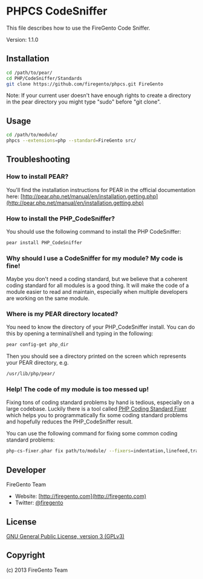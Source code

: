 PHPCS CodeSniffer
=================

This file describes how to use the FireGento Code Sniffer.

Version: 1.1.0

Installation
------------

```bash
cd /path/to/pear/
cd PHP/CodeSniffer/Standards
git clone https://github.com/firegento/phpcs.git FireGento
```

Note: If your current user doesn't have enough rights to create a directory in the pear directory you might type "sudo" before "git clone".

Usage
-----

```bash
cd /path/to/module/
phpcs --extensions=php --standard=FireGento src/
```


Troubleshooting
---------------

### How to install PEAR?
You'll find the installation instructions for PEAR in the official documentation here: [http://pear.php.net/manual/en/installation.getting.php](http://pear.php.net/manual/en/installation.getting.php)

### How to install the PHP_CodeSniffer?
You should use the following command to install the PHP CodeSniffer:

```bash
pear install PHP_CodeSniffer
```

### Why should I use a CodeSniffer for my module? My code is fine!
Maybe you don't need a coding standard, but we believe that a coherent coding standard for all modules is a good thing.
It will make the code of a module easier to read and maintain, especially when multiple developers are working on the same module.

### Where is my PEAR directory located?
You need to know the directory of your PHP_CodeSniffer install. You can do this by opening a terminal/shell and typing in the following:
```bash
pear config-get php_dir
```

Then you should see a directory printed on the screen which represents your PEAR directory, e.g.
```bash
/usr/lib/php/pear/
```

### Help! The code of my module is too messed up!

Fixing tons of coding standard problems by hand is tedious, especially on a large codebase. Luckily there is a tool called
[PHP Coding Standard Fixer](https://github.com/fabpot/php-cs-fixer) which helps you to programmatically fix some coding standard problems and hopefully reduces the PHP_CodeSniffer result.

You can use the following command for fixing some common coding standard problems:

```bash
php-cs-fixer.phar fix path/to/module/ --fixers=indentation,linefeed,trailing_spaces,phpdoc_params,visibility,braces,include,php_closing_tag,controls_spaces,elseif,eof_ending
```

Developer
---------
FireGento Team
* Website: [http://firegento.com](http://firegento.com)
* Twitter: [@firegento](https://twitter.com/firegento)

License
-------
[GNU General Public License, version 3 (GPLv3)](http://opensource.org/licenses/gpl-3.0)

Copyright
---------
(c) 2013 FireGento Team

